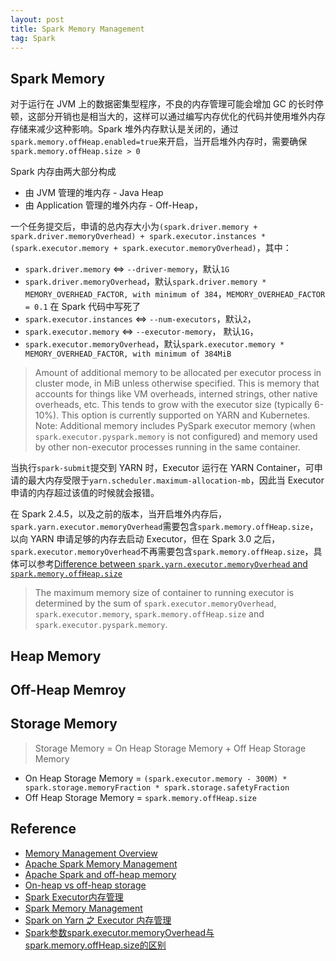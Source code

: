 ```yaml
---
layout: post
title: Spark Memory Management
tag: Spark
---
```


## Spark Memory
对于运行在 JVM 上的数据密集型程序，不良的内存管理可能会增加 GC 的长时停顿，这部分开销也是相当大的，这样可以通过编写内存优化的代码并使用堆外内存存储来减少这种影响。Spark 堆外内存默认是关闭的，通过`spark.memory.offHeap.enabled=true`来开启，当开启堆外内存时，需要确保`spark.memory.offHeap.size > 0`

Spark 内存由两大部分构成
* 由 JVM 管理的堆内存 - Java Heap
* 由 Application 管理的堆外内存 - Off-Heap，

一个任务提交后，申请的总内存大小为`(spark.driver.memory + spark.driver.memoryOverhead) + spark.executor.instances * (spark.executor.memory + spark.executor.memoryOverhead)`，其中：
* `spark.driver.memory` <=> `--driver-memory`，默认`1G`
* `spark.driver.memoryOverhead`，默认`spark.driver.memory * MEMORY_OVERHEAD_FACTOR, with minimum of 384`，`MEMORY_OVERHEAD_FACTOR = 0.1` 在 Spark 代码中写死了
* `spark.executor.instances` <=> `--num-executors`，默认`2`，
* `spark.executor.memory` <=> `--executor-memory`， 默认`1G`，
* `spark.executor.memoryOverhead`，默认`spark.executor.memory * MEMORY_OVERHEAD_FACTOR, with minimum of 384MiB`

> Amount of additional memory to be allocated per executor process in cluster mode, in MiB unless otherwise specified. This is memory that accounts for things like VM overheads, interned strings, other native overheads, etc. This tends to grow with the executor size (typically 6-10%). This option is currently supported on YARN and Kubernetes. Note: Additional memory includes PySpark executor memory (when `spark.executor.pyspark.memory` is not configured) and memory used by other non-executor processes running in the same container. 

当执行`spark-submit`提交到 YARN 时，Executor 运行在 YARN Container，可申请的最大内存受限于`yarn.scheduler.maximum-allocation-mb`，因此当 Executor 申请的内存超过该值的时候就会报错。

在 Spark 2.4.5，以及之前的版本，当开启堆外内存后，`spark.yarn.executor.memoryOverhead`需要包含`spark.memory.offHeap.size`，以向 YARN 申请足够的内存去启动 Executor，但在 Spark 3.0 之后，`spark.executor.memoryOverhead`不再需要包含`spark.memory.offHeap.size`，具体可以参考[Difference between `spark.yarn.executor.memoryOverhead` and `spark.memory.offHeap.size`](https://stackoverflow.com/a/61723456/6470969)

> The maximum memory size of container to running executor is determined by the sum of `spark.executor.memoryOverhead`, `spark.executor.memory`, `spark.memory.offHeap.size` and `spark.executor.pyspark.memory`.


## Heap Memory

## Off-Heap Memroy

## Storage Memory
> Storage Memory = On Heap Storage Memory + Off Heap Storage Memory
* On Heap Storage Memory = `(spark.executor.memory - 300M) * spark.storage.memoryFraction * spark.storage.safetyFraction`
* Off Heap Storage Memory = `spark.memory.offHeap.size`

## Reference
* [Memory Management Overview](https://spark.apache.org/docs/latest/tuning.html#memory-management-overview)
* [Apache Spark Memory Management](https://medium.com/analytics-vidhya/apache-spark-memory-management-49682ded3d42)
* [Apache Spark and off-heap memory](https://www.waitingforcode.com/apache-spark/apache-spark-off-heap-memory/read)
* [On-heap vs off-heap storage](https://www.waitingforcode.com/off-heap/on-heap-off-heap-storage/read)
* [Spark Executor内存管理](http://arganzheng.life/spark-executor-memory-management.html)
* [Spark Memory Management](https://0x0fff.com/spark-memory-management/)
* [Spark on Yarn 之 Executor 内存管理](https://www.jianshu.com/p/10e91ace3378)
* [Spark参数spark.executor.memoryOverhead与spark.memory.offHeap.size的区别](https://blog.csdn.net/lquarius/article/details/106698097)